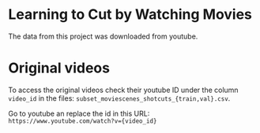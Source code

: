 # Learning to Cut by Watching Movies 

The data from this project was downloaded from youtube.

# Original videos

To access the original videos check their youtube ID under the column `video_id` in the files: `subset_moviescenes_shotcuts_{train,val}.csv`.

Go to youtube an replace the id in this URL: `https://www.youtube.com/watch?v={video_id}`

